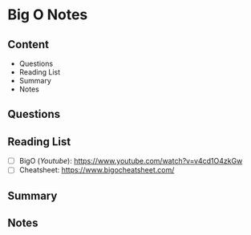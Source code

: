 # Big O Notes

## Content

- Questions
- Reading List
- Summary
- Notes

## Questions

## Reading List

- [ ] BigO (_Youtube_): <https://www.youtube.com/watch?v=v4cd1O4zkGw>
- [ ] Cheatsheet: <https://www.bigocheatsheet.com/>

## Summary

## Notes
